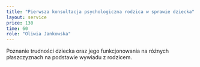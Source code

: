 ```yaml
---
title: "Pierwsza konsultacja psychologiczna rodzica w sprawie dziecka"
layout: service
price: 130
time: 60
role: "Oliwia Jankowska"
---
```


Poznanie trudności dziecka oraz jego funkcjonowania na różnych płaszczyznach na podstawie wywiadu z rodzicem.
